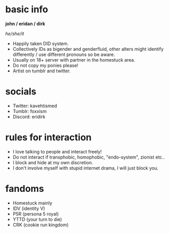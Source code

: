 # basic info
**john / eridan / dirk**

*he/she/it*
 - Happily taken DID system.
 - Collectively IDs as bigender and genderfluid, other alters might identify differently / use different pronouns so be aware.
 - Usually on 18+ server with partner in the homestuck area.
 - Do not copy my ponies please!
 - Artist on tumblr and twitter.
# socials
- Twitter: kavehtismed
- Tumblr: foxxism
- Discord: eridirk
# rules for interaction
- I love talking to people and interact freely!
- Do not interact if transphobic, homophobic, "endo-system", zionist etc..
- I block and hide at my own discretion.
- I don't involve myself with stupid internet drama, I will just block you.
# fandoms
- Homestuck mainly
- IDV (identity V)
- P5R (persona 5 royal)
- YTTD (your turn to die)
- CRK (cookie run kingdom)
